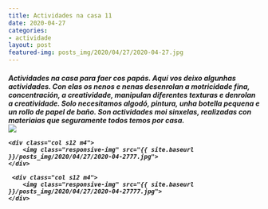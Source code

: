 ```yaml
---
title: Actividades na casa 11
date: 2020-04-27
categories:
- actividade
layout: post
featured-img: posts_img/2020/04/27/2020-04-27.jpg
---
```

 <h5 class="center header text_h2">
Actividades na casa para faer cos papás.
 <!--more-->
Aquí vos deixo algunhas actividades. Con elas os nenos e nenas desenrolan a motricidade fina, concentración, a creatividade, manipulan diferentes texturas e denrolan a creatividade.
Solo necesitamos algodó, pintura, unha botella pequena e un rollo de papel de baño. Son actividades moi sinxelas, realizadas con materiaias que seguramente todos temos por casa.

<div class="row">
    <div class="col s12 m4">
		<img class="responsive-img" src="{{ site.baseurl }}/posts_img/2020/04/27/2020-04-277.jpg">
	</div>
	
    <div class="col s12 m4">
		<img class="responsive-img" src="{{ site.baseurl }}/posts_img/2020/04/27/2020-04-2777.jpg">
	</div>

     <div class="col s12 m4">
		<img class="responsive-img" src="{{ site.baseurl }}/posts_img/2020/04/27/2020-04-27777.jpg">
	</div>
</div>
